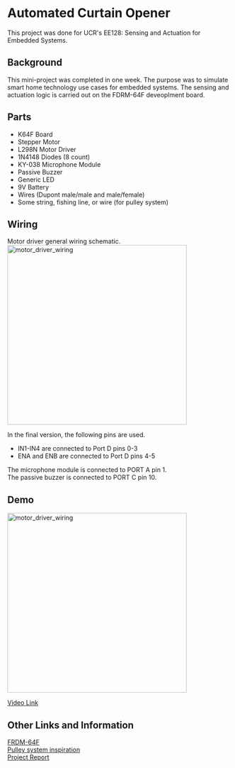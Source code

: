 # Automated Curtain Opener  
This project was done for UCR's EE128: Sensing and Actuation for Embedded Systems. 
## Background  
This mini-project was completed in one week.
The purpose was to simulate smart home technology use cases for embedded systems.
The sensing and actuation logic is carried out on the FDRM-64F deveoplment board.  

## Parts  
- K64F Board  
- Stepper Motor
- L298N Motor Driver  
- 1N4148 Diodes (8 count)
- KY-038 Microphone Module  
- Passive Buzzer  
- Generic LED  
- 9V Battery
- Wires (Dupont male/male and male/female)
- Some string, fishing line, or wire (for pulley system)
## Wiring  

Motor driver general wiring schematic.  
<img width="405" alt="motor_driver_wiring" src="https://github.com/lpurgitoryl/FRDM-K64F-CurtainOpener/assets/23303005/0282d3e1-ee6f-4dbc-962e-5208b17cf6db">

In the final version, the following pins are used.
- IN1-IN4 are connected to Port D pins 0-3
- ENA and ENB are connected to Port D pins 4-5
  
The microphone module is connected to PORT A pin 1.  
The passive buzzer is connected to PORT C pin 10.

## Demo

<img width="405" alt="motor_driver_wiring" src="https://github.com/lpurgitoryl/FRDM-K64F-CurtainOpener/assets/23303005/0c7d4c3d-2e84-4001-bf54-69d9ae9e6f7d">  

[Video Link](https://youtu.be/sEjKm0Vb6mc)  

## Other Links and Information
[FRDM-64F](https://www.nxp.com/design/development-boards/freedom-development-boards/mcu-boards/freedom-development-platform-for-kinetis-k64-k63-and-k24-mcus:FRDM-K64F)  
[Pulley system inspiration](https://youtu.be/JtYdPwO65WI?t=792)  
[Project Report](https://docs.google.com/document/d/1dzci8ntVVdhlUHROj9Acoytm7zOB9gnHJzhSDY8bff8/edit?usp=sharing)

